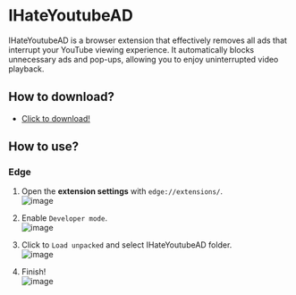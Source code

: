 # IHateYoutubeAD
IHateYoutubeAD is a browser extension that effectively removes all ads that interrupt your YouTube viewing experience. It automatically blocks unnecessary ads and pop-ups, allowing you to enjoy uninterrupted video playback.

## How to download?
- [Click to download!](https://github.com/SILENCE-SIMSOOL/IHateYoutubeAD/releases/download/1.0.0/IHateYoutubeAD-1.0.0.zip)

## How to use?
### Edge
1. Open the **extension settings** with `edge://extensions/`.  
![image](https://github.com/user-attachments/assets/b19d66d3-d4d8-4a1c-a9e8-0960bf148ff3)  


2. Enable `Developer mode`.  
![image](https://github.com/user-attachments/assets/34aa51ce-c647-4494-a5cb-babc59c41e67)  


3. Click to `Load unpacked` and select IHateYoutubeAD folder.  
![image](https://github.com/user-attachments/assets/4954e62e-f75f-475f-8ec1-2539922fd69d)  


4. Finish!  
![image](https://github.com/user-attachments/assets/98567357-45d6-4aa1-ad67-27ffff9a4029)  

